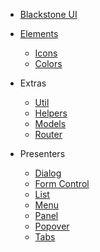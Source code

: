 * [Blackstone UI](/README.md)

* [Elements](/elements/README.md)
    * [Icons](./icons.md)
    * [Colors](./colors.md)

* Extras
    * [Util](/util/README.md)
    * [Helpers](/helpers/README.md)
    * [Models](/models/README.md)
    * [Router](/router/README.md)

* Presenters
    * [Dialog](/presenters/dialog/README.md)
    * [Form Control](/presenters/form-control/README.md)
    * [List](/presenters/list/README.md)
    * [Menu](/presenters/menu/README.md)
    * [Panel](/presenters/panel/README.md)
    * [Popover](/presenters/popover/README.md)
    * [Tabs](/presenters/tabs/README.md)